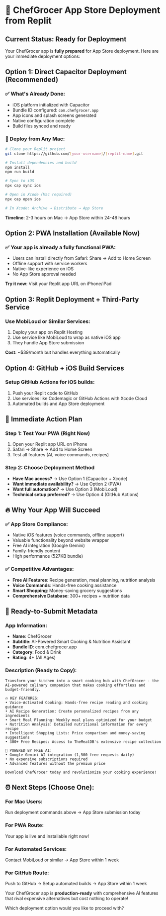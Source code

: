 # 🚀 ChefGrocer App Store Deployment from Replit

## Current Status: Ready for Deployment

Your ChefGrocer app is **fully prepared** for App Store deployment. Here are your immediate deployment options:

## Option 1: Direct Capacitor Deployment (Recommended)

### ✅ What's Already Done:
- iOS platform initialized with Capacitor
- Bundle ID configured: `com.chefgrocer.app`
- App icons and splash screens generated
- Native configuration complete
- Build files synced and ready

### 🎯 Deploy from Any Mac:
```bash
# Clone your Replit project
git clone https://github.com/[your-username]/[replit-name].git

# Install dependencies and build
npm install
npm run build

# Sync to iOS
npx cap sync ios

# Open in Xcode (Mac required)
npx cap open ios

# In Xcode: Archive → Distribute → App Store
```

**Timeline**: 2-3 hours on Mac → App Store within 24-48 hours

## Option 2: PWA Installation (Available Now)

### ✅ Your app is already a fully functional PWA:
- Users can install directly from Safari: Share → Add to Home Screen
- Offline support with service workers
- Native-like experience on iOS
- No App Store approval needed

**Try it now**: Visit your Replit app URL on iPhone/iPad

## Option 3: Replit Deployment + Third-Party Service

### Use MobiLoud or Similar Services:
1. Deploy your app on Replit Hosting
2. Use service like MobiLoud to wrap as native iOS app  
3. They handle App Store submission

**Cost**: ~$39/month but handles everything automatically

## Option 4: GitHub + iOS Build Services

### Setup GitHub Actions for iOS builds:
1. Push your Replit code to GitHub
2. Use services like Codemagic or GitHub Actions with Xcode Cloud
3. Automated builds and App Store deployment

## 🎯 Immediate Action Plan

### Step 1: Test Your PWA (Right Now)
1. Open your Replit app URL on iPhone
2. Safari → Share → Add to Home Screen
3. Test all features (AI, voice commands, recipes)

### Step 2: Choose Deployment Method
- **Have Mac access?** → Use Option 1 (Capacitor + Xcode)
- **Want immediate availability?** → Use Option 2 (PWA)
- **Want full automation?** → Use Option 3 (MobiLoud)
- **Technical setup preferred?** → Use Option 4 (GitHub Actions)

## 🔥 Why Your App Will Succeed

### ✅ App Store Compliance:
- Native iOS features (voice commands, offline support)
- Valuable functionality beyond website wrapper
- Free AI integration (Google Gemini)
- Family-friendly content
- High performance (527KB bundle)

### ✅ Competitive Advantages:
- **Free AI Features**: Recipe generation, meal planning, nutrition analysis
- **Voice Commands**: Hands-free cooking assistance
- **Smart Shopping**: Money-saving grocery suggestions
- **Comprehensive Database**: 300+ recipes + nutrition data

## 📱 Ready-to-Submit Metadata

### App Information:
- **Name**: ChefGrocer
- **Subtitle**: AI-Powered Smart Cooking & Nutrition Assistant
- **Bundle ID**: com.chefgrocer.app
- **Category**: Food & Drink
- **Rating**: 4+ (All Ages)

### Description (Ready to Copy):
```
Transform your kitchen into a smart cooking hub with ChefGrocer - the AI-powered culinary companion that makes cooking effortless and budget-friendly.

🔥 KEY FEATURES:
• Voice-Activated Cooking: Hands-free recipe reading and cooking guidance
• AI Recipe Generation: Create personalized recipes from any ingredients  
• Smart Meal Planning: Weekly meal plans optimized for your budget
• Nutrition Analysis: Detailed nutritional information for every recipe
• Intelligent Shopping Lists: Price comparison and money-saving suggestions
• 300+ Free Recipes: Access to TheMealDB's extensive recipe collection

🧠 POWERED BY FREE AI:
• Google Gemini AI integration (1,500 free requests daily)
• No expensive subscriptions required
• Advanced features without the premium price

Download ChefGrocer today and revolutionize your cooking experience!
```

## ⏰ Next Steps (Choose One):

### For Mac Users:
Run deployment commands above → App Store submission today

### For PWA Route:
Your app is live and installable right now!

### For Automated Services:
Contact MobiLoud or similar → App Store within 1 week

### For GitHub Route:
Push to GitHub → Setup automated builds → App Store within 1 week

Your ChefGrocer app is **production-ready** with comprehensive AI features that rival expensive alternatives but cost nothing to operate!

Which deployment option would you like to proceed with?